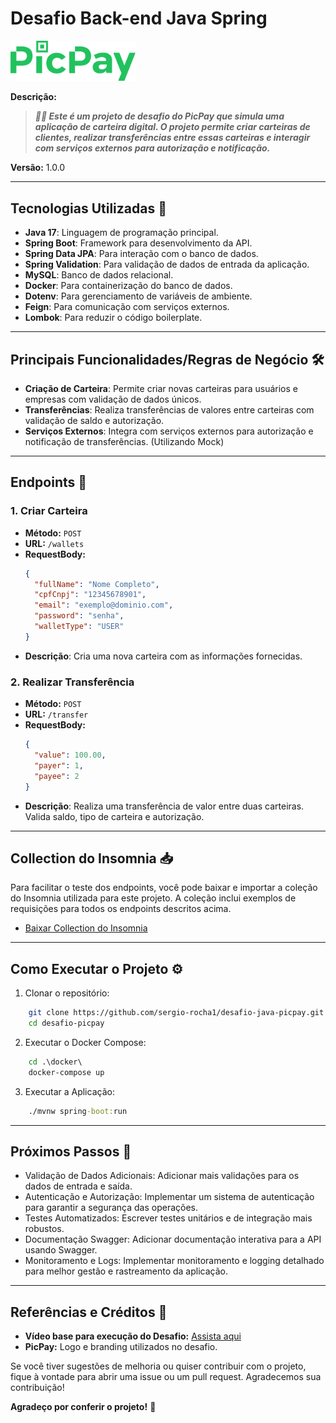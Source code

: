 # Desafio Back-end Java Spring
<img src="images/picpay-logo.svg" alt="PicPay Logo" width="200"/>

**Descrição:**  
> ***📱💼 Este é um projeto de desafio do PicPay que simula uma aplicação de carteira digital. O projeto permite criar carteiras de clientes, realizar transferências entre essas carteiras e interagir com serviços externos para autorização e notificação.***

**Versão:** 1.0.0

---

## Tecnologias Utilizadas 🚀

- **Java 17**: Linguagem de programação principal.
- **Spring Boot**: Framework para desenvolvimento da API.
- **Spring Data JPA**: Para interação com o banco de dados.
- **Spring Validation**: Para validação de dados de entrada da aplicação.
- **MySQL**: Banco de dados relacional.
- **Docker**: Para containerização do banco de dados.
- **Dotenv**: Para gerenciamento de variáveis de ambiente.
- **Feign**: Para comunicação com serviços externos.
- **Lombok**: Para reduzir o código boilerplate.

---

## Principais Funcionalidades/Regras de Negócio 🛠️

- **Criação de Carteira**: Permite criar novas carteiras para usuários e empresas com validação de dados únicos.
- **Transferências**: Realiza transferências de valores entre carteiras com validação de saldo e autorização.
- **Serviços Externos**: Integra com serviços externos para autorização e notificação de transferências. (Utilizando Mock)

---

## Endpoints 📡

### 1. Criar Carteira
- **Método:** `POST`
- **URL:** `/wallets`
- **RequestBody:**
  ```json
  {
    "fullName": "Nome Completo",
    "cpfCnpj": "12345678901",
    "email": "exemplo@dominio.com",
    "password": "senha",
    "walletType": "USER"
  }
  ```
- **Descrição**: Cria uma nova carteira com as informações fornecidas.

### 2. Realizar Transferência
- **Método:** `POST`
- **URL:** `/transfer`
- **RequestBody:**
  ```json
  {
    "value": 100.00,
    "payer": 1,
    "payee": 2
  }
  ```
- **Descrição**: Realiza uma transferência de valor entre duas carteiras. Valida saldo, tipo de carteira e autorização.

---

## Collection do Insomnia 📥

Para facilitar o teste dos endpoints, você pode baixar e importar a coleção do Insomnia utilizada para este projeto. A coleção inclui exemplos de requisições para todos os endpoints descritos acima.

- [Baixar Collection do Insomnia](https://github.com/sergio-rocha1/desafio-java-picpay/blob/main/insomnia/Collection-Insomnia-Desafio-Picpay)

---

## Como Executar o Projeto ⚙️
1. Clonar o repositório:
```bash
    git clone https://github.com/sergio-rocha1/desafio-java-picpay.git
    cd desafio-picpay
```
2. Executar o Docker Compose:
```cmd
    cd .\docker\
    docker-compose up
```
3. Executar a Aplicação:
```cmd
    ./mvnw spring-boot:run
```

---

## Próximos Passos 🚀
- Validação de Dados Adicionais: Adicionar mais validações para os dados de entrada e saída.
- Autenticação e Autorização: Implementar um sistema de autenticação para garantir a segurança das operações.
- Testes Automatizados: Escrever testes unitários e de integração mais robustos.
- Documentação Swagger: Adicionar documentação interativa para a API usando Swagger.
- Monitoramento e Logs: Implementar monitoramento e logging detalhado para melhor gestão e rastreamento da aplicação.

---

## Referências e Créditos 📝
- **Vídeo base para execução do Desafio:** [Assista aqui](https://youtu.be/dttXo48oXt4?si=62j6uJv7MnlCG-4h)
- **PicPay:** Logo e branding utilizados no desafio.

Se você tiver sugestões de melhoria ou quiser contribuir com o projeto, fique à vontade para abrir uma issue ou um pull request. Agradecemos sua contribuição!

**Agradeço por conferir o projeto!** 🚀
